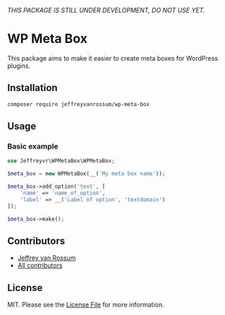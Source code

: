 *THIS PACKAGE IS STILL UNDER DEVELOPMENT, DO NOT USE YET.*

# WP Meta Box

This package aims to make it easier to create meta boxes for WordPress plugins.

## Installation

```bash
composer require jeffreyvanrossum/wp-meta-box
```

## Usage

### Basic example

```php
use Jeffreyvr\WPMetaBox\WPMetaBox;

$meta_box = new WPMetaBox(__('My meta box name'));

$meta_box->add_option('text', [
    'name' => 'name_of_option',
    'label' => __('Label of option', 'textdomain')
]);

$meta_box->make();
```

## Contributors
* [Jeffrey van Rossum](https://github.com/jeffreyvr)
* [All contributors](https://github.com/jeffreyvr/wp-meta-box/graphs/contributors)

## License
MIT. Please see the [License File](/LICENSE) for more information.